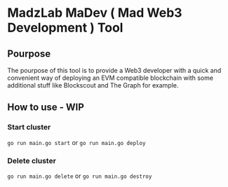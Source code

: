 # MadzLab MaDev ( Mad Web3 Development ) Tool

## Pourpose
The pourpose of this tool is to provide a Web3 developer with a quick and convenient way of deploying an EVM compatible blockchain 
with some additional stuff like Blockscout and The Graph for example.      

## How to use - WIP
### Start cluster
`go run main.go start` or `go run main.go deploy` 

### Delete cluster
`go run main.go delete` or `go run main.go destroy`
